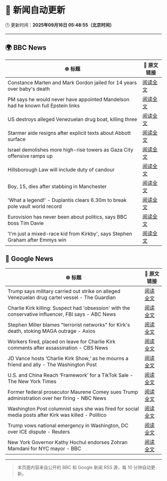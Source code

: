 # 🧠 新闻自动更新

🕒 更新时间：**2025年09月16日 05:48:55（北京时间）**

---

## 🌍 BBC News

| 🌐 标题 | 🔗 原文链接 |
|--------|-------------|
| Constance Marten and Mark Gordon jailed for 14 years over baby's death | [阅读全文](https://www.bbc.com/news/articles/c931yq8lz19o?at_medium=RSS&at_campaign=rss) |
| PM says he would never have appointed Mandelson had he known full Epstein links | [阅读全文](https://www.bbc.com/news/articles/cx25xn2e8zqo?at_medium=RSS&at_campaign=rss) |
| US destroys alleged Venezuelan drug boat, killing three | [阅读全文](https://www.bbc.com/news/articles/cx2jel4gyezo?at_medium=RSS&at_campaign=rss) |
| Starmer aide resigns after explicit texts about Abbott surface | [阅读全文](https://www.bbc.com/news/articles/ckgy79yr74do?at_medium=RSS&at_campaign=rss) |
| Israel demolishes more high-rise towers as Gaza City offensive ramps up | [阅读全文](https://www.bbc.com/news/videos/cr5q8mj6nrvo?at_medium=RSS&at_campaign=rss) |
| Hillsborough Law will include duty of candour | [阅读全文](https://www.bbc.com/news/articles/czrpvrrrmj2o?at_medium=RSS&at_campaign=rss) |
| Boy, 15, dies after stabbing in Manchester | [阅读全文](https://www.bbc.com/news/articles/ce3y9v8e7eqo?at_medium=RSS&at_campaign=rss) |
| 'What a legend!' - Duplantis clears 6.30m to break pole vault world record | [阅读全文](https://www.bbc.com/sport/athletics/videos/c237mlvl845o?at_medium=RSS&at_campaign=rss) |
| Eurovision has never been about politics, says BBC boss Tim Davie | [阅读全文](https://www.bbc.com/news/articles/cp8jd108e3qo?at_medium=RSS&at_campaign=rss) |
| 'I'm just a mixed-race kid from Kirkby', says Stephen Graham after Emmys win | [阅读全文](https://www.bbc.com/news/articles/cx2rjgdwweyo?at_medium=RSS&at_campaign=rss) |

## 📰 Google News

| 🌐 标题 | 🔗 原文链接 |
|--------|-------------|
| Trump says military carried out strike on alleged Venezuelan drug cartel vessel - The Guardian | [阅读全文](https://news.google.com/rss/articles/CBMikwFBVV95cUxPYlozNXNGNmZVemFOZ1VqZG4yNkp1eVdDX2hPY1hOem5GY1FoQmpQSlQwVTJnWmU0b1hCNkpGSks2Wl82cFFxU29JbnVtU3dPbVI1YXVuM21yT2tCeEdwVVY2N3g3MHEyZ095QjJLYjQxYi1IZjRhNHFnZDRtamwzMDdTR2lVV3lpc1JOaUljQXduYkk?oc=5) |
| Charlie Kirk killing: Suspect had 'obsession' with the conservative influencer, FBI says - ABC News | [阅读全文](https://news.google.com/rss/articles/CBMiowFBVV95cUxQZUJQcWNNRHNHVDAyVjJUc3ZQeVQxa2NXbHE0TTVVM1p3UERFREI1S25zUGpsM1RWZEtMdUFLbHA1WGZSRjBMbkUxOWZpcW1YZ0pUT1NCSmVpRHVFUGVxYmhaak1ZUm93ZVFzSHRpYUlQVWF4bFVWR2VlclNzT0pXMGxGYlYxNzR1TVBzNDhBMnZheVh1UVFLZVBqSjBEZWpJQklj0gGoAUFVX3lxTE53SDF0bkROVjVXbzZXXzFOckplVXEwSWJGdnRQN2stdVBPYWg1LVR6RXV4YzZuajI3aHlTVkVEazFIMHMyYzhNQld0WW45TzJCb29VM0ZZeUdfRXFuWVZoOEFvVXdmRWhuTThXU09tZUVseV8yT2xXYTRzWmZvTUJaM01EcUFhcFZBYnBZMlNNQmFSM3I5bFRoM2taU1dXbDF0YjFYWUphXw?oc=5) |
| Stephen Miller blames "terrorist networks" for Kirk's death, stoking MAGA outrage - Axios | [阅读全文](https://news.google.com/rss/articles/CBMimwFBVV95cUxQb1RiaVpxdEFXTUtMejI1MWR4bzI5ZkNkOWZZbzlxZjVtZXpkcWR1XzVHRWdmQTV2LThSMk1fVWdsdzMwMkRDM1djRm9EQi1WZkRWMUlPcGQxaUJLRTZ5QnFQUk53d1VGTmwySTB6Y1V6YUJxdTRfVWJoUDFNOEFuNTBwNDRGVXIyV2k3V1JFdk9xWUg1OTVNdnQwSQ?oc=5) |
| Workers fired, placed on leave for Charlie Kirk comments after assassination - CBS News | [阅读全文](https://news.google.com/rss/articles/CBMidkFVX3lxTFBpd19GNnpsdm81aDFSWXNqeEtENHpIT2hDSC1pWFNDS0NoSGpwV1JaYzhZSU9yRHpCLS1DQmNfM1VrVEYxNWNLM2ZXRnVjdkpidnRVenRicmctN0Zqai1iRE5hRzhrS3BjOXg1c1BtZlV3WDl6UGfSAXtBVV95cUxNb0ZQdW95RWFaeTlaLTVxTi1yZnlkVlZNQWFzbVc4TVptNTVzX3hWWlduU2Y5dG1KeWZLdTlLNmxBa0htOGxXM2EwLVlrdGtXQzVYSjZlbTZZT0VXc0s2T295RE1NM3lQT184SUJtZnY5d1VHYjk0V21qeHc?oc=5) |
| JD Vance hosts ‘Charlie Kirk Show,’ as he mourns a friend and ally - The Washington Post | [阅读全文](https://news.google.com/rss/articles/CBMijwFBVV95cUxOc2ZQSFFNdncwR24wLVFBcUZFQ2pKTk9rZTJ0YnJhOGhULVhoaGRlUjVTanhXZUJRcW9adVJld2tsdS1qc3BVZXp4bXBMU0R3cWVsaXFEQ0Q4WGdXeDR5TUt3Y2R3WWR1V0ZYOG1VSWc4SVBTcGR3SDRkUEx2bExTalVfeC10UVRhWWhyM0ZCZw?oc=5) |
| U.S. and China Reach ‘Framework’ for a TikTok Sale - The New York Times | [阅读全文](https://news.google.com/rss/articles/CBMijAFBVV95cUxQalZWTDljd0UweVpndXVHQ21JRWI4TUpCeUtYRWY3b1NLR0JibWU0NFdtWVpUanBiR1dxRE8tOGdKZnVMQlZQSlFMd1MxOEJRSlNnaHFnSWFuczFpcGlwYk5rMXhiUmZqUVVCVy1uUmw0b0Uxdkg0ZDdWaUtURHFUaThpZUhLU293RjFFSQ?oc=5) |
| Former federal prosecutor Maurene Comey sues Trump administration over her firing - NBC News | [阅读全文](https://news.google.com/rss/articles/CBMixAFBVV95cUxNWkxfUUlSX2lTMU9Ya3ZhNXduTVVzOUFzbUFCVUdBU1prQkFUR1k1a2hTbEZ4ZnZSZFRrRHAwMjk2RDhMemVFWVVsR3FZSE8yd0k0TnBRYmNPa0tUNl9fbTF4NmZVSEIwNy1vNG42dEJ6QmpCUEtSYWNCOGstdUtMUHRkaFJBTjJrU3owWTVJT1Z2Um1ZTDFxOHRfc1dvSDY2Y2luN3NPbmlscE4xVEZIdFV5cW9za2YxMTk5LS0wRktEQ1Ro0gFWQVVfeXFMTWUyMXVZQWFGNXpsS0NrUUtMOGlzQzY1aUFCUXd3VWhzZHBaR3B5YmMtbmtaaVlNLUZ6T3NKUUZIZHF4MWNXWlFWYmR2NWcwWjEzZldEeXc?oc=5) |
| Washington Post columnist says she was fired for social media posts after Kirk was killed - Politico | [阅读全文](https://news.google.com/rss/articles/CBMiiwFBVV95cUxQaWhkYUYyNXo4ZHR0ejRReS16emRxZml5ckp2SVlBZi1RSnpkMWZjVUVIMWQ2bVhWcEdhZGNDZFBKR2dZeXdOV0ZXVmowaXVLTzAxZTBvOUVNSXROX0VHWTFGY3pVci1RLTlneGFOWFk5VDVVcjZLRmdQNlY4NzZaR3FsQ1FoTV9HUzhV?oc=5) |
| Trump vows national emergency in Washington, DC over ICE dispute - Reuters | [阅读全文](https://news.google.com/rss/articles/CBMiqAFBVV95cUxOcC0za0RPUVJVSEtVaXVQa3RTOHR2QUhYWnB5eWxBT2JwLUdSdWJYd1VrQ2ozVmVwMGoxcTRYRjl2dFJjVEtlMUNyS1N4NkFwUlctT29ueV9jLVQ4S0VrUFNpY1Rud0tsSzlnbjlJVjJlLWdETE5QcXlhcVNveDNPVTBYakZ4anR0SUIyMWM3Z0hZZkV3V0VrR1lVbFU2ZGhVMm9GcUVZUGg?oc=5) |
| New York Governor Kathy Hochul endorses Zohran Mamdani for NYC mayor - BBC | [阅读全文](https://news.google.com/rss/articles/CBMiWkFVX3lxTE9NeWhwZ1dOLTBRRGJmN24xTkYtWFBuUlpGSzVBY1pzS2pmM09Rb0pkMzhlb1RHMTlpb1BxZXNwVEhCTVhtTDN4SHFvdDlpalZmMWlNWi0xTkVVZ9IBX0FVX3lxTE1lLVlhZmtXY3dpSEtVcUhrT19UMmc4TE5oel9aRU9wYWRxT2hmd3ZxMHlQRUNmdUhkcTJ4WEdiTXlYajluUUw1YUcxZTNTSzZJSmpKdE5qUEY4UXJweHF3?oc=5) |

---
> 本页面内容来自公开的 BBC 和 Google 新闻 RSS 源，每 10 分钟自动更新。